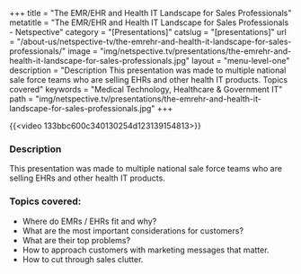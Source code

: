 +++
title = "The EMR/EHR and Health IT Landscape for Sales Professionals"
metatitle = "The EMR/EHR and Health IT Landscape for Sales Professionals - Netspective"
category = "[Presentations]"
catslug = "[presentations]"
url = "/about-us/netspective-tv/the-emrehr-and-health-it-landscape-for-sales-professionals/"
image = "img/netspective.tv/presentations/the-emrehr-and-health-it-landscape-for-sales-professionals.jpg"
layout = "menu-level-one"
description = "Description This presentation was made to multiple national sale force teams who are selling EHRs and other health IT products. Topics covered"
keywords = "Medical Technology, Healthcare & Government IT"
path = "img/netspective.tv/presentations/the-emrehr-and-health-it-landscape-for-sales-professionals.jpg"
+++

{{<video 133bbc600c340130254d123139154813>}}

### Description
This presentation was made to multiple national sale force teams who are selling EHRs and other health IT products.

### Topics covered:

* Where do EMRs / EHRs fit and why?
* What are the most important considerations for customers?
* What are their top problems?
* How to approach customers with marketing messages that matter.
* How to cut through sales clutter.

